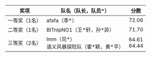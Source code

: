 | 奖项          | 队名（队长，队员*）                    | 分数             |
| ------------- | ----------------------- | ---------------- |
| 一等奖（1名） | afafa（李*）                   | 72.06            |
| 二等奖（1名） | BITnlpNO1（王\*轩，孙\*异）               | 71.70            |
| 三等奖（2名） | lmm（司*）<br />语义风暴探险队（霍\*颖，黄\*平） | 64.61<br />64.44 |
